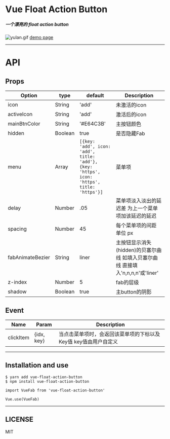 # Vue Float Action Button


##### 一个漂亮的 float action button

![yulan.gif](http://upload-images.jianshu.io/upload_images/5738345-b97a517b5fe5f794.gif?imageMogr2/auto-orient/strip%7CimageView2/2/w/1240)
[demo page](http://htmlpreview.github.io/?https://github.com/a62527776a/vue-fab/blob/dev/demo/dist/index.html)

***

# API


## Props

| Option |  type  |  default  | Description |
| ------ | ------ | --------  | ----------  |
|  icon  | String |  'add' |  未激活的icon     |
| activeIcon | String | 'add' | 激活后的icon |
|mainBtnColor|String|'#E64C3B'| 主按钮颜色|
|hidden| Boolean | true | 是否隐藏Fab |
|menu| Array | ``` [{key: 'add', icon: 'add', title: 'add'}, {key: 'https', icon: 'https', title: 'https'}] ``` | 菜单项 |
|delay|Number|.05| 菜单项淡入淡出的延迟差 为上一个菜单项加该延迟的延迟 |
|spacing| Number|45|每个菜单项的间距 单位 px|
|fabAnimateBezier | String | liner | 主按钮显示消失(hidden)的贝塞尔曲线 如填入贝塞尔曲线 直接填入'n,n,n,n'或'liner'  |
|z-index|Number|5|fab的层级|
|shadow | Boolean | true | 主button的阴影|

## Event

|    Name   |   Param   | Description |
| ----      | -------  | ----------- |
| clickItem | {idx, key} | 当点击菜单项时，会返回该菜单项的下标以及Key值 key值由用户自定义 |

***

## Installation and use

```
$ yarn add vue-float-action-button
$ npm install vue-float-action-button
```

```
import VueFab from 'vue-float-action-button'

Vue.use(VueFab)
```

***
## LICENSE
MIT